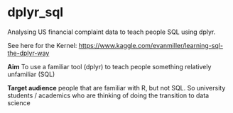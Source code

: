 # dplyr_sql

Analysing US financial complaint data to teach people SQL using dplyr.

See here for the Kernel: https://www.kaggle.com/evanmiller/learning-sql-the-dplyr-way

**Aim**
To use a familiar tool (dplyr) to teach people something relatively unfamiliar (SQL)

**Target audience** people that are familiar with R, but not SQL. So university students / academics who are thinking of doing the transition to data science

